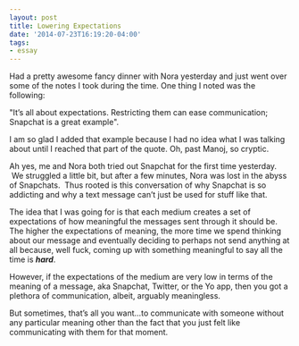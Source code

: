 ```yaml
---
layout: post
title: Lowering Expectations
date: '2014-07-23T16:19:20-04:00'
tags:
- essay
---
```

Had a pretty awesome fancy dinner with Nora yesterday and just went over some of the notes I took during the time. One thing I noted was the following:

"It’s all about expectations. Restricting them can ease communication; Snapchat is a great example".

I am so glad I added that example because I had no idea what I was talking about until I reached that part of the quote. Oh, past Manoj, so cryptic.

Ah yes, me and Nora both tried out Snapchat for the first time yesterday.  We struggled a little bit, but after a few minutes, Nora was lost in the abyss of Snapchats.  Thus rooted is this conversation of why Snapchat is so addicting and why a text message can’t just be used for stuff like that.

The idea that I was going for is that each medium creates a set of expectations of how meaningful the messages sent through it should be. The higher the expectations of meaning, the more time we spend thinking about our message and eventually deciding to perhaps not send anything at all because, well fuck, coming up with something meaningful to say all the time is ***hard***.

However, if the expectations of the medium are very low in terms of the meaning of a message, aka Snapchat, Twitter, or the Yo app, then you got a plethora of communication, albeit, arguably meaningless.

But sometimes, that’s all you want…to communicate with someone without any particular meaning other than the fact that you just felt like communicating with them for that moment.

